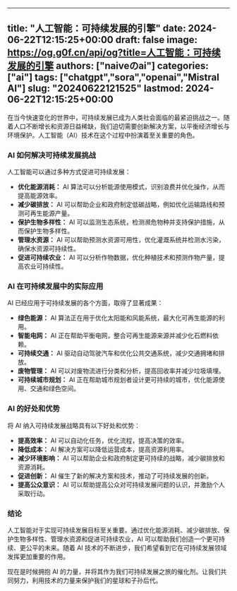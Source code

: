 
---
title: "人工智能：可持续发展的引擎"
date: 2024-06-22T12:15:25+00:00
draft: false
image: https://og.g0f.cn/api/og?title=人工智能：可持续发展的引擎
authors: ["naiveのai"]
categories: ["ai"]
tags: ["chatgpt","sora","openai","Mistral AI"]
slug: "20240622121525"
lastmod: 2024-06-22T12:15:25+00:00
---
在当今快速变化的世界中，可持续发展已成为人类社会面临的最紧迫挑战之一。随着人口不断增长和资源日益稀缺，我们迫切需要创新解决方案，以平衡经济增长与环境保护。人工智能（AI）技术在这个过程中扮演着至关重要的角色。

### AI 如何解决可持续发展挑战

人工智能可以通过多种方式促进可持续发展：

- **优化能源消耗：** AI 算法可以分析能源使用模式，识别浪费并优化操作，从而提高能源效率。
- **减少碳排放：** AI 可以帮助企业和政府制定低碳战略，例如优化运输路线和预测可再生能源产量。
- **保护生物多样性：** AI 可以监测生态系统，检测濒危物种并支持保护措施，从而保护生物多样性。
- **管理水资源：** AI 可以帮助预测水资源可用性，优化灌溉系统并检测水污染，确保水资源可持续性。
- **促进可持续农业：** AI 可以分析作物数据，优化种植技术和预测作物产量，提高农业可持续性。

### AI 在可持续发展中的实际应用

AI 已经应用于可持续发展的各个方面，取得了显著成果：

- **绿色能源：** AI 算法正在用于优化太阳能和风能系统，最大化可再生能源的利用。
- **智能电网：** AI 正在帮助平衡电网，整合可再生能源来源并减少化石燃料依赖。
- **可持续交通：** AI 驱动自动驾驶汽车和优化公共交通系统，减少交通拥堵和排放。
- **废物管理：** AI 可以对废物流进行分类和分析，提高回收率并减少垃圾填埋。
- **可持续城市规划：** AI 正在帮助城市规划者设计更可持续的城市，优化能源使用、交通和绿色空间。

### AI 的好处和优势

将 AI 纳入可持续发展战略具有以下好处和优势：

- **提高效率：** AI 可以自动化任务，优化流程，提高决策的效率。
- **降低成本：** AI 解决方案可以降低运营成本，提高资源利用率。
- **减少环境影响：** AI 可以帮助企业和政府制定更可持续的战略，减少碳排放和资源消耗。
- **促进创新：** AI 催生了新的解决方案和技术，推动了可持续发展的创新。
- **提高公众意识：** AI 可以帮助提高公众对可持续发展问题的认识，并激励个人采取行动。

### 结论

人工智能对于实现可持续发展目标至关重要。通过优化能源消耗、减少碳排放、保护生物多样性、管理水资源和促进可持续农业，AI 可以帮助我们创造一个更可持续、更公平的未来。随着 AI 技术的不断进步，我们希望看到它在可持续发展领域发挥更加重要的作用。

现在是时候拥抱 AI 的力量，并将其作为我们可持续发展之旅的催化剂。让我们共同努力，利用技术的力量来保护我们的星球和子孙后代。